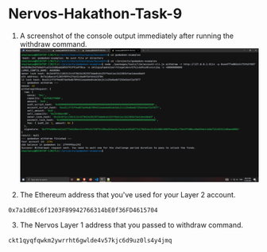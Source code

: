 # Nervos-Hakathon-Task-9

1. A screenshot of the console output immediately after running the withdraw command.
![image](withdraw.png)

2. The Ethereum address that you've used for your Layer 2 account.
```
0x7a1dBEc6f1203F89942766314bE0f36FD4615704
```

3. The Nervos Layer 1 address that you passed to withdraw command.
```
ckt1qyqfqwkm2ywrrht6gwlde4v57kjc6d9uz0ls4y4jmq
```
